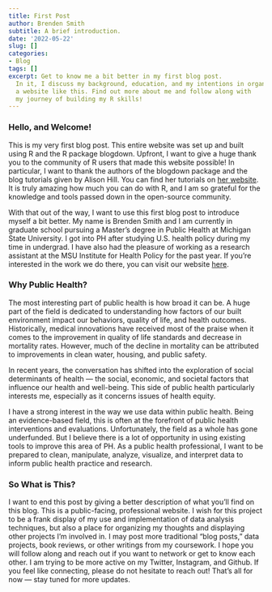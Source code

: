 ```yaml
---
title: First Post
author: Brenden Smith
subtitle: A brief introduction.
date: '2022-05-22'
slug: []
categories: 
- Blog
tags: []
excerpt: Get to know me a bit better in my first blog post.
  In it, I discuss my background, education, and my intentions in organizing
  a website like this. Find out more about me and follow along with
  my journey of building my R skills!
---
```


### Hello, and Welcome!

This is my very first blog post. This entire website was set up and built using R and the R package blogdown. Upfront, I want to give a huge thank you to the community of R users that made this website possible! In particular, I want to thank the authors of the blogdown package and the blog tutorials given by Alison Hill. You can find her tutorials on [her website](https://www.apreshill.com). It is truly amazing how much you can do with R, and I am so grateful for the knowledge and tools passed down in the open-source community. 

With that out of the way, I want to use this first blog post to introduce myself a bit better. My name is Brenden Smith and I am currently in graduate school pursuing a Master’s degree in Public Health at Michigan State University. I got into PH after studying U.S. health policy during my time in undergrad. I have also had the pleasure of working as a research assistant at the MSU Institute for Health Policy for the past year. If you’re interested in the work we do there, you can visit our website [here](https://ihp.msu.edu). 

### Why Public Health?

The most interesting part of public health is how broad it can be. A huge part of the field is dedicated to understanding how factors of our built environment impact our behaviors, quality of life, and health outcomes. Historically, medical innovations have received most of the praise when it comes to the improvement in quality of life standards and decrease in mortality rates. However, much of the decline in mortality can be attributed to improvements in clean water, housing, and public safety. 

In recent years, the conversation has shifted into the exploration of social determinants of health — the social, economic, and societal factors that influence our health and well-being. This side of public health particularly interests me, especially as it concerns issues of health equity. 

I have a strong interest in the way we use data within public health. Being an evidence-based field, this is often at the forefront of public health interventions and evaluations. Unfortunately, the field as a whole has gone underfunded. But I believe there is a lot of opportunity in using existing tools to improve this area of PH. As a public health professional, I want to be prepared to clean, manipulate, analyze, visualize, and interpret data to inform public health practice and research. 

### So What is This?

I want to end this post by giving a better description of what you’ll find on this blog. This is a public-facing, professional website. I wish for this project to be a frank display of my use and implementation of data analysis techniques, but also a place for organizing my thoughts and displaying other projects I’m involved in. I may post more traditional “blog posts,” data projects, book reviews, or other writings from my coursework. I hope you will follow along and reach out if you want to network or get to know each other. I am trying to be more active on my Twitter, Instagram, and Github. If you feel like connecting, please do not hesitate to reach out! That’s all for now — stay tuned for more updates.